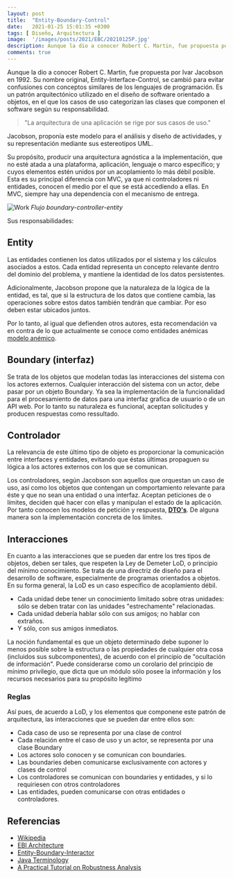```yaml
---
layout: post
title:  "Entity-Boundary-Control"
date:   2021-01-25 15:01:35 +0300
tags: [ Diseño, Arquitectura ]
image:  '/images/posts/2021/EBC/20210125P.jpg'
description: Aunque la dio a conocer Robert C. Martin, fue propuesta por Ivar Jacobson en 1992. Su nombre original, Entity-Interface-Control, se cambió para evitar confusiones con conceptos similares de los lenguajes de programación. Es un patrón arquitectónico utilizado en el diseño de software orientado a objetos, en el que los casos de uso categorizan las clases que componen el software según su responsabilidad.
comments: true
---
```



Aunque la dio a conocer Robert C. Martin, fue propuesta por Ivar Jacobson en 1992. Su nombre original, Entity-Interface-Control, se cambió para evitar confusiones con conceptos similares de los lenguajes de programación. Es un patrón arquitectónico utilizado en el diseño de software orientado a objetos, en el que los casos de uso categorizan las clases que componen el software según su responsabilidad.

> "La arquitectura de una aplicación se rige por sus casos de uso."

Jacobson, proponía este modelo para el análisis y diseño de actividades, y su representación mediante sus estereotipos UML.

<!--more-->

Su propósito, producir una arquitectura agnóstica a la implementación, que no esté atada a una plataforma, aplicación, lenguaje o marco específico; y cuyos elementos estén unidos por un acoplamiento lo más débil posible. Esta es su principal diferencia con MVC, ya que ni controladores ni entidades, conocen el medio por el que se está accediendo a ellas. En MVC, siempre hay una dependencia con el mecanismo de entrega.

![Work]({{site.baseurl}}/images/posts/2021/EBC/20210125_1.jpg)
*Flujo boundary-controller-entity*

Sus responsabilidades:

## Entity

Las entidades contienen los datos utilizados por el sistema y los cálculos asociados a estos. Cada entidad representa un concepto relevante dentro del dominio del problema, y mantiene la identidad de los datos persistentes.

Adicionalmente, Jacobson propone que la naturaleza de la lógica de la entidad, es tal, que si la estructura de los datos que contiene cambia, las operaciones sobre estos datos también tendrán que cambiar. Por eso deben estar ubicados juntos.

Por lo tanto, al igual que defienden otros autores, esta recomendación va en contra de lo que actualmente se conoce como entidades anémicas [modelo anémico](https://es.wikipedia.org/wiki/Modelo_de_dominio_an%C3%A9mico).

## Boundary (interfaz)

Se trata de los objetos que modelan todas las interacciones del sistema con los actores externos. Cualquier interacción del sistema con un actor, debe pasar por un objeto Boundary. Ya sea la implementación de la funcionalidad para el procesamiento de datos para una interfaz grafica de usuario o de un API web. Por lo tanto su naturaleza es funcional, aceptan solicitudes y producen respuestas como ressultado.

## Controlador

La relevancia de este último tipo de objeto es proporcionar la comunicación entre interfaces y entidades, evitando que éstas últimas propaguen su lógica a los actores externos con los que se comunican.

Los controladores, según Jacobson son aquellos que orquestan un caso de uso, así como los objetos que contengan un comportamiento relevante para éste y que no sean una entidad o una interfaz. Aceptan peticiones de o límites, deciden qué hacer con ellas y manipulan el estado de la aplicación. Por tanto conocen los modelos de petición y respuesta, [**DTO's**](https://www.programmersought.com/article/9051259027/). De alguna manera son la implementación concreta de los límites.

## Interacciones

En cuanto a las interacciones que se pueden dar entre los tres tipos de objetos, deben ser tales, que respeten la Ley de Demeter LoD, o principio del mínimo conocimiento. Se trata de una directriz de diseño para el desarrollo de software, especialmente de programas orientados a objetos. En su forma general, la LoD es un caso específico de acoplamiento débil.

* Cada unidad debe tener un conocimiento limitado sobre otras unidades: sólo se deben tratar con las unidades "estrechamente" relacionadas.
* Cada unidad debería hablar sólo con sus amigos; no hablar con extraños.
* Y sólo, con sus amigos inmediatos.

La noción fundamental es que un objeto determinado debe suponer lo menos posible sobre la estructura o las propiedades de cualquier otra cosa (incluidos sus subcomponentes), de acuerdo con el principio de "ocultación de información". Puede considerarse como un corolario del principio de mínimo privilegio, que dicta que un módulo sólo posee la información y los recursos necesarios para su propósito legítimo

### Reglas

Así pues, de acuerdo a LoD, y los elementos que componene este patrón de arquitectura, las interacciones que se pueden dar entre ellos son:

* Cada caso de uso se representa por una clase de control
* Cada relación entre el caso de uso y un actor, se representa por una clase Boundary
* Los actores solo conocen y se comunican con boundaries.
* Las boundaries deben comunicarse exclusivamente con actores y clases de control
* Los controladores se comunican con boundaries y entidades, y si lo requiriesen con otros controladores
* Las entidades, pueden comunicarse con otras entidades o controladores.

## Referencias

* [Wikipedia](https://en.wikipedia.org/wiki/Entity-control-boundary)
* [EBI Architecture](https://herbertograca.com/2017/08/24/ebi-architecture/#more-10264)
* [Entity-Boundary-Interactor](https://ebi.readthedocs.io/en/latest/core.html)
* [Java Terminology](https://www.programmersought.com/article/9051259027/)
* [A Practical Tutorial on Robustness Analysis](https://www.visual-paradigm.com/guide/uml-unified-modeling-language/robustness-analysis-tutorial/)